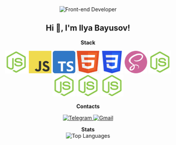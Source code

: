 <div align='center'>
  <img src="https://readme-typing-svg.herokuapp.com?font=Fira+Code&pause=1000&color=1DF72E&width=230&lines=Front-end+Developer" alt="Front-end Developer" />

  ## Hi 👋, I'm Ilya Bayusov!
  
  <strong align='center'>Stack</strong>
  <p>
    <img height='60px' width='60px' src="/nodejs.png" alt='NodeJs' />
    <img height='60px' width='60px' src="/js.png" alt='JavaScript' />
    <img height='60px' width='60px' src="/ts.png" alt='TypeScript' />
    <img height='60px' width='60px' src="/html.png" alt='HTML5' />
    <img height='60px' width='60px' src="/css.png" alt='CSS3' />
    <img height='60px' width='60px' src="/scss.png" alt='SCSS' />
    <img height='60px' width='60px' src="/nodejs.png" alt='NodeJs' />
    <img height='60px' width='60px' src="/nodejs.png" alt='NodeJs' />
    <img height='60px' width='60px' src="/nodejs.png" alt='NodeJs' />
    <img height='60px' width='60px' src="/nodejs.png" alt='NodeJs' />
  </p>
  <strong align='center'>Contacts</strong>
  <p>
    <a href="https://t.me/g_usyara" target="_blank">
      <img src="https://img.shields.io/badge/telegram-%2326A5E4?style=for-the-badge" alt="Telegram" />
    </a>
     <a href="https://mail.google.com/mail/u/0/#inbox/FMfcgzQZTVrVbcsxLBvdMXMfrwzldXnG?compose=GTvVlcSDbSPfJLLzHmqcqjcfDRqswHGtGDHQmZGTfmRbjkNwvGrCTZxsRNZZvLPGnLBdNPdTWdJfh" target="_blank">
      <img src="https://img.shields.io/badge/Gmail-%23EA4335?style=for-the-badge" alt="Gmail" />
    </a>
  </p>
  <strong align='center'>Stats</strong>
  <div>
      <img 
          src="https://github-readme-stats.vercel.app/api/top-langs/?username=IlyaBayusov&layout=compact&theme=radical" 
          alt="Top Languages" 
          width="400"
      />
  </div>
</div>
